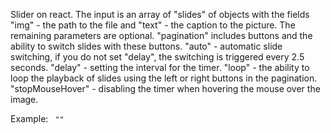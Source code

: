 Slider on react.
<Slider />
The input is an array of "slides" of objects with the fields "img" - the path to the file and "text" - the caption to the picture.
The remaining parameters are optional.
"pagination" includes buttons and the ability to switch slides with these buttons.
"auto" - automatic slide switching, if you do not set "delay", the switching is triggered every 2.5 seconds.
"delay" - setting the interval for the timer.
"loop" - the ability to loop the playback of slides using the left or right buttons in the pagination.
"stopMouseHover" - disabling the timer when hovering the mouse over the image.


Example: 
<code> "<Slider 
      slides={slides} 
      pagination={true}
      auto={true}
      delay={1500}
      loop={true}
      stopMouseHover={true}
    />" </code> 
